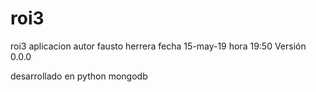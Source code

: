 # roi3
roi3 aplicacion
autor fausto herrera
fecha 15-may-19
hora 19:50
Versión 0.0.0

desarrollado en python
mongodb
